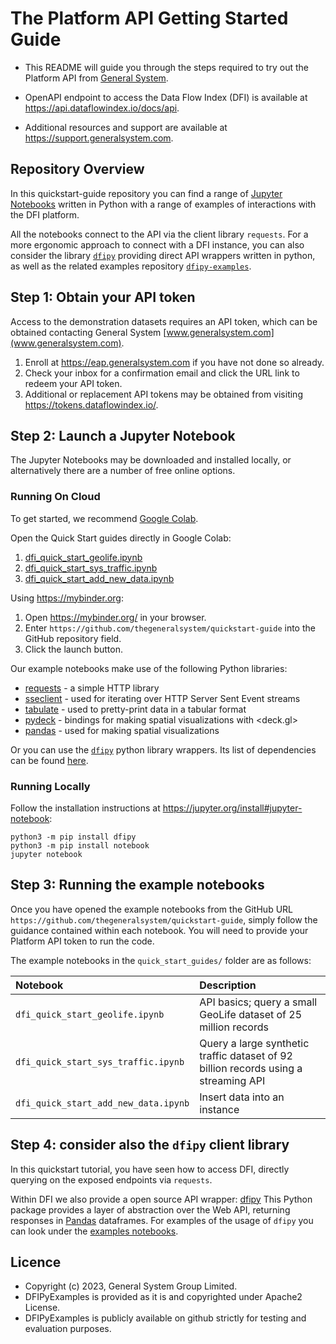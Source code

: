 # The Platform API Getting Started Guide

- This README will guide you through the steps required to try out the Platform
  API from [General System](https://www.generalsystem.com).

- OpenAPI endpoint to access the Data Flow Index (DFI) is available at
  <https://api.dataflowindex.io/docs/api>.

- Additional resources and support are available at <https://support.generalsystem.com>.

## Repository Overview

In this quickstart-guide repository you can find a range of [Jupyter Notebooks](https://jupyter.org/)
written in Python with a range of examples of interactions with the DFI platform.

All the notebooks connect to the API via the client library `requests`.
For a more ergonomic approach to connect with a DFI instance, you can also consider the
library [`dfipy`](https://github.com/thegeneralsystem/dfipy) providing direct API
wrappers written in python, as well as the related examples
repository [`dfipy-examples`](https://github.com/thegeneralsystem/dfipy-examples).

## Step 1: Obtain your API token

Access to the demonstration datasets requires an API token, which can be obtained contacting General System [www.generalsystem.com](www.generalsystem.com).

1. Enroll at <https://eap.generalsystem.com> if you have not done so already.
2. Check your inbox for a confirmation email and click the URL link to redeem
   your API token.
3. Additional or replacement API tokens may be obtained from visiting
   <https://tokens.dataflowindex.io/>.

## Step 2: Launch a Jupyter Notebook

The Jupyter Notebooks may be downloaded and installed
locally, or alternatively there are a number of free online options.

### Running On Cloud

To get started, we recommend [Google Colab](https://colab.research.google.com/).

Open the Quick Start guides directly in Google Colab:

1. [dfi_quick_start_geolife.ipynb](https://colab.research.google.com/github/thegeneralsystem/quickstart-guide/blob/main/quickstart_guide/dfi_quick_start_geolife.ipynb)
2. [dfi_quick_start_sys_traffic.ipynb](https://colab.research.google.com/github/thegeneralsystem/quickstart-guide/blob/main/quickstart_guide/dfi_quick_start_syn_traffic.ipynb)
3. [dfi_quick_start_add_new_data.ipynb](https://colab.research.google.com/github/thegeneralsystem/quickstart-guide/blob/main/quickstart_guide/dfi_quick_start_add_new_data.ipynb)

Using <https://mybinder.org>:

1. Open <https://mybinder.org/> in your browser.
2. Enter `https://github.com/thegeneralsystem/quickstart-guide` into the GitHub repository field.
3. Click the launch button.

Our example notebooks make use of the following Python libraries:

- [requests](https://pypi.org/project/requests/) - a simple HTTP library
- [sseclient](https://pypi.org/project/sseclient-py/) - used for iterating over HTTP Server Sent Event streams
- [tabulate](https://pypi.org/project/tabulate/) - used to pretty-print data in a tabular format
- [pydeck](https://pypi.org/project/pydeck/) - bindings for making spatial visualizations with <deck.gl>
- [pandas](https://pypi.org/project/pandas/) - used for making spatial visualizations

Or you can use the [`dfipy`](https://github.com/thegeneralsystem/dfipy) python library wrappers.
Its list of dependencies can be found [here](https://github.com/thegeneralsystem/dfipy/blob/main/pyproject.toml).

### Running Locally

Follow the installation instructions at <https://jupyter.org/install#jupyter-notebook>:

```console
python3 -m pip install dfipy
python3 -m pip install notebook
jupyter notebook
```

## Step 3: Running the example notebooks

Once you have opened the example notebooks from the GitHub URL
`https://github.com/thegeneralsystem/quickstart-guide`, simply follow the
guidance contained within each notebook. You will need to provide your Platform API
token to run the code.

The example notebooks in the `quick_start_guides/` folder are as follows:

| Notebook                             | Description                                                                         |
| :----------------------------------- | :---------------------------------------------------------------------------------- |
| `dfi_quick_start_geolife.ipynb`      | API basics; query a small GeoLife dataset of 25 million records                     |
| `dfi_quick_start_sys_traffic.ipynb`  | Query a large synthetic traffic dataset of 92 billion records using a streaming API |
| `dfi_quick_start_add_new_data.ipynb` | Insert data into an instance                                                        |

## Step 4: consider also the `dfipy` client library

In this quickstart tutorial, you have seen how to access DFI, directly querying on the exposed endpoints via `requests`.

Within DFI we also provide a open source API wrapper: [dfipy](https://github.com/thegeneralsystem/dfipy) This Python package provides a layer of abstraction over the Web API, returning responses in [Pandas](https://pandas.pydata.org/) dataframes. For examples of the usage of `dfipy` you can look under the [examples notebooks](https://github.com/thegeneralsystem/dfipy-examples).

## Licence

- Copyright (c) 2023, General System Group Limited.
- DFIPyExamples is provided as it is and copyrighted under Apache2 License.
- DFIPyExamples is publicly available on github strictly for testing and evaluation purposes.
